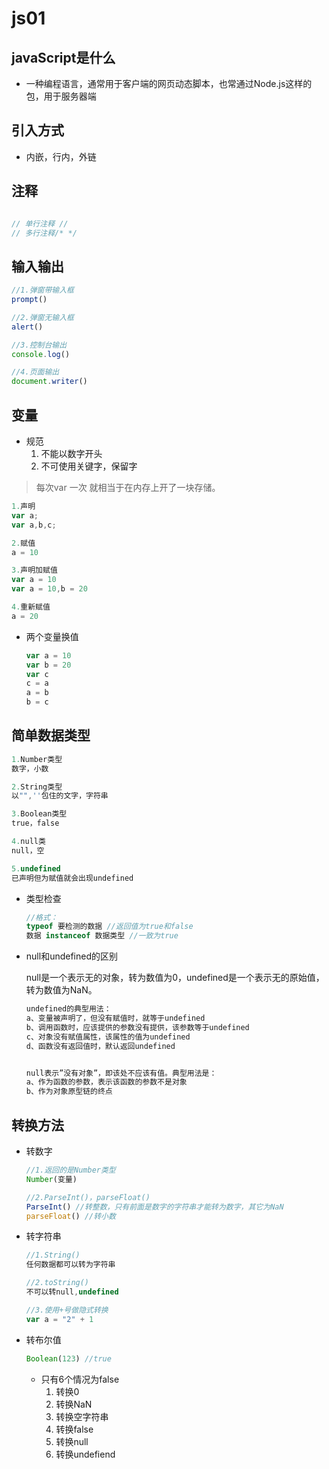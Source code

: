 # js01

## javaScript是什么

+ 一种编程语言，通常用于客户端的网页动态脚本，也常通过Node.js这样的包，用于服务器端

## 引入方式

+ 内嵌，行内，外链

## 注释

```js

// 单行注释 //
// 多行注释/* */

```

## 输入输出

```js
//1.弹窗带输入框
prompt()

//2.弹窗无输入框
alert()

//3.控制台输出
console.log()

//4.页面输出
document.writer()
```

## 变量

+ 规范
  1. 不能以数字开头
  2. 不可使用关键字，保留字

> 每次var 一次 就相当于在内存上开了一块存储。

```js
1.声明
var a;
var a,b,c;

2.赋值
a = 10

3.声明加赋值
var a = 10
var a = 10,b = 20

4.重新赋值
a = 20
```

+ 两个变量换值

  ```js
  var a = 10
  var b = 20
  var c 
  c = a
  a = b
  b = c
  ```

  

## 简单数据类型

```js
1.Number类型
数字，小数

2.String类型
以"",''包住的文字，字符串

3.Boolean类型
true，false

4.null类
null，空

5.undefined
已声明但为赋值就会出现undefined
```

+ 类型检查

  ```js
  //格式：
  typeof 要检测的数据 //返回值为true和false
  数据 instanceof	数据类型 //一致为true 
  ```

+ null和undefined的区别

  null是一个表示无的对象，转为数值为0，undefined是一个表示无的原始值，转为数值为NaN。

  ```js
  undefined的典型用法：
  a、变量被声明了，但没有赋值时，就等于undefined
  b、调用函数时，应该提供的参数没有提供，该参数等于undefined
  c、对象没有赋值属性，该属性的值为undefined
  d、函数没有返回值时，默认返回undefined
  
  
  null表示”没有对象”，即该处不应该有值。典型用法是：
  a、作为函数的参数，表示该函数的参数不是对象
  b、作为对象原型链的终点
  ```

  

## 转换方法

+ 转数字

  ```js
  //1.返回的是Number类型
  Number(变量)
  
  //2.ParseInt()，parseFloat()
  ParseInt() //转整数，只有前面是数字的字符串才能转为数字，其它为NaN
  parseFloat() //转小数
  ```

+ 转字符串

  ```js
  //1.String()
  任何数据都可以转为字符串
  
  //2.toString()
  不可以转null,undefined
  
  //3.使用+号做隐式转换
  var a = "2" + 1
  
  
  ```

+ 转布尔值

  ```js
  Boolean(123) //true
  ```

  + 只有6个情况为false
    1. 转换0
    2. 转换NaN
    3. 转换空字符串
    4. 转换false
    5. 转换null
    6. 转换undefiend

